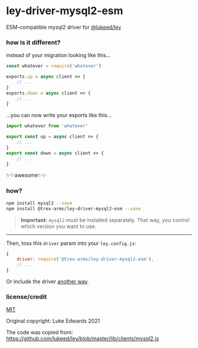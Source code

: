 # ley-driver-mysql2-esm

ESM-compatible mysql2 driver for [@lukeed/ley](https://github.com/lukeed/ley)

### how is it different?

instead of your migration looking like this...
```js
const whatever = require('whatever')

exports.up = async client => {
	// ...
}
exports.down = async client => {
	// ...
}
```
...you can now write your exports like this...

```js
import whatever from 'whatever'

export const up = async client => {
	// ...
}
export const down = async client => {
	// ...
}
```

✨✨awesome✨✨


### how?

```sh
npm install mysql2 --save
npm install @trex-arms/ley-driver-mysql2-esm --save
```
> **Important:** `mysql2` must be installed separately. That way, you control which version you want to use.

----------

Then, toss this `driver` param into your `ley.config.js`:
```js
{
	driver: require('@trex-arms/ley-driver-mysql2-esm'),
	// ...
}
```
Or include the driver [another way](https://github.com/lukeed/ley#drivers).


### license/credit

[MIT](https://choosealicense.com/licenses/mit)

Original copyright: Luke Edwards 2021

The code was copied from:
https://github.com/lukeed/ley/blob/master/lib/clients/mysql2.js
